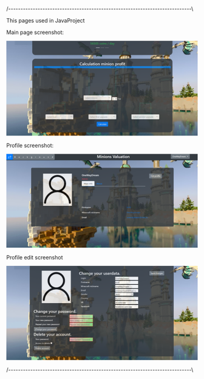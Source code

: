 /---------------------------------------------------------------------------\

This pages used in JavaProject

Main page screenshot:

![Client get token](https://github.com/OneWayDream/University-tasks/blob/main/Java%20Third%20Semester/8/MainPage.png?raw=true)

Profile screenshot:

![Client send data](https://github.com/OneWayDream/University-tasks/blob/main/Java%20Third%20Semester/8/Profile.png?raw=true)

Profile edit screenshot

![Tomcat Session Storage](https://github.com/OneWayDream/University-tasks/blob/main/Java%20Third%20Semester/8/Profile-Edit.png?raw=true)

/---------------------------------------------------------------------------\
